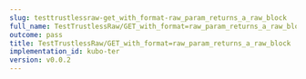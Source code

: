 ```yaml
---
slug: testtrustlessraw-get_with_format-raw_param_returns_a_raw_block
full_name: TestTrustlessRaw/GET_with_format=raw_param_returns_a_raw_block
outcome: pass
title: TestTrustlessRaw/GET_with_format=raw_param_returns_a_raw_block
implementation_id: kubo-ter
version: v0.0.2
---
```


